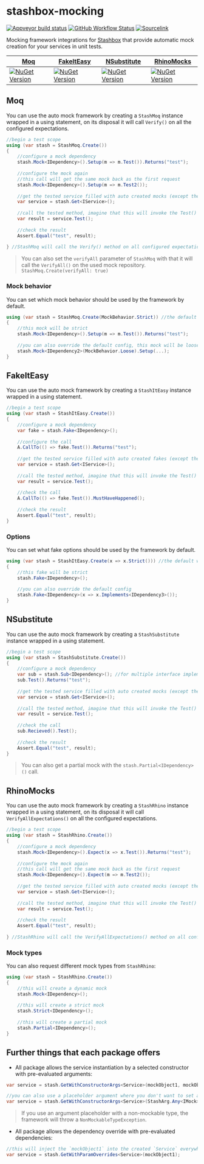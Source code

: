 # stashbox-mocking 
[![Appveyor build status](https://img.shields.io/appveyor/ci/pcsajtai/stashbox-mocking/master.svg?logo=appveyor&logoColor=white)](https://ci.appveyor.com/project/pcsajtai/stashbox-mocking/branch/master) 
[![GitHub Workflow Status](https://img.shields.io/github/workflow/status/z4kn4fein/stashbox-mocking/Build%20on%20Linux%20and%20macOS?logo=GitHub)](https://github.com/z4kn4fein/stashbox-mocking/actions/workflows/linux-macOS-CI.yml) 
[![Sourcelink](https://img.shields.io/badge/sourcelink-enabled-brightgreen.svg)](https://github.com/dotnet/sourcelink)

Mocking framework integrations for [Stashbox](https://github.com/z4kn4fein/stashbox) that provide automatic mock creation for your services in unit tests.

[Moq](https://github.com/moq/moq4) | [FakeItEasy](https://github.com/FakeItEasy/FakeItEasy) | [NSubstitute](https://github.com/nsubstitute/NSubstitute) | [RhinoMocks](https://github.com/hibernating-rhinos/rhino-mocks)
--- | --- | --- | ---
[![NuGet Version](https://buildstats.info/nuget/Stashbox.Moq)](https://www.nuget.org/packages/Stashbox.Moq/) | [![NuGet Version](https://buildstats.info/nuget/Stashbox.FakeItEasy)](https://www.nuget.org/packages/Stashbox.FakeItEasy/) | [![NuGet Version](https://buildstats.info/nuget/Stashbox.NSubstitute)](https://www.nuget.org/packages/Stashbox.NSubstitute/) | [![NuGet Version](https://buildstats.info/nuget/Stashbox.RhinoMocks)](https://www.nuget.org/packages/Stashbox.RhinoMocks/)

## Moq
You can use the auto mock framework by creating a `StashMoq` instance wrapped in a using statement, on its disposal it will call `Verify()` on all the configured expectations.
```c#
//begin a test scope
using (var stash = StashMoq.Create())
{
    //configure a mock dependency
    stash.Mock<IDependency>().Setup(m => m.Test()).Returns("test");
    
    //configure the mock again
    //this call will get the same mock back as the first request
    stash.Mock<IDependency>().Setup(m => m.Test2());
    
    //get the tested service filled with auto created mocks (except the configured ones)
    var service = stash.Get<IService>();
    
    //call the tested method, imagine that this will invoke the Test() method of an IDependency
    var result = service.Test();
    
    //check the result
    Assert.Equal("test", result);
    
} //StashMoq will call the Verify() method on all configured expectations on its dispose
```
> You can also set the `verifyAll` parameter of `StashMoq` with that it will call the `VerifyAll()` on the used mock repository.
`StashMoq.Create(verifyAll: true)`

### Mock behavior
You can set which mock behavior should be used by the framework by default.
```c#
using (var stash = StashMoq.Create(MockBehavior.Strict)) //the default will be strict
{
    //this mock will be strict
    stash.Mock<IDependency>().Setup(m => m.Test()).Returns("test");
    
    //you can also override the default config, this mock will be loose
    stash.Mock<IDependency2>(MockBehavior.Loose).Setup(...);
}
```

## FakeItEasy
You can use the auto mock framework by creating a `StashItEasy` instance wrapped in a using statement.
```c#
//begin a test scope
using (var stash = StashItEasy.Create())
{
    //configure a mock dependency
    var fake = stash.Fake<IDependency>();
    
    //configure the call
    A.CallTo(() => fake.Test()).Returns("test");
    
    //get the tested service filled with auto created fakes (except the configured ones)
    var service = stash.Get<IService>();
    
    //call the tested method, imagine that this will invoke the Test() method of the IDependency
    var result = service.Test();
    
    //check the call
    A.CallTo(() => fake.Test()).MustHaveHappened();
    
    //check the result
    Assert.Equal("test", result);    
}
```

### Options
You can set what fake options should be used by the framework by default.
```c#
using (var stash = StashItEasy.Create(x => x.Strict())) //the default will be strict
{
    //this fake will be strict
    stash.Fake<IDependency>();
    
    //you can also override the default config
    stash.Fake<IDependency>(x => x.Implements<IDependency3>());
}
```

## NSubstitute
You can use the auto mock framework by creating a `StashSubstitute` instance wrapped in a using statement.
```c#
//begin a test scope
using (var stash = StashSubstitute.Create())
{
    //configure a mock dependency
    var sub = stash.Sub<IDependency>(); //for multiple interface implementations use the overloads of this method
    sub.Test().Returns("test");
    
    //get the tested service filled with auto created mocks (except the configured ones)
    var service = stash.Get<IService>();
    
    //call the tested method, imagine that this will invoke the Test() method of an IDependency
    var result = service.Test();
    
    //check the call
    sub.Recieved().Test();
    
    //check the result
    Assert.Equal("test", result);   
}
```
> You can also get a partial mock with the `stash.Partial<IDependency>()` call.

## RhinoMocks
You can use the auto mock framework by creating a `StashRhino` instance wrapped in a using statement, on its disposal it will call `VerifyAllExpectations()` on all the configured expectations.
```c#
//begin a test scope
using (var stash = StashRhino.Create())
{
    //configure a mock dependency
    stash.Mock<IDependency>().Expect(x => x.Test()).Returns("test");
    
    //configure the mock again
    //this call will get the same mock back as the first request
    stash.Mock<IDependency>().Expect(m => m.Test2());
    
    //get the tested service filled with auto created mocks (except the configured ones)
    var service = stash.Get<IService>();
    
    //call the tested method, imagine that this will invoke the Test() method of an IDependency
    var result = service.Test();
    
    //check the result
    Assert.Equal("test", result);   
    
} //StashRhino will call the VerifyAllExpectations() method on all configured expectations on its dispose
```

### Mock types
You can also request different mock types from `StashRhino`:
```c#
using (var stash = StashRhino.Create())
{
    //this will create a dynamic mock
    stash.Mock<IDependency>();
    
    //this will create a strict mock
    stash.Strict<IDependency>();
    
    //this will create a partial mock
    stash.Partial<IDependency>();
}
```

## Further things that each package offers
- All package allows the service instantiation by a selected constructor with pre-evaluated arguments:
```c#
var service = stash.GetWithConstructorArgs<Service>(mockObject1, mockObject2);

//you can also use a placeholder argument where you don't want to set a concrete object
var service = stash.GetWithConstructorArgs<Service>(StashArg.Any<IMock>(), mockObject2);
```
> If you use an argument placeholder with a non-mockable type, the framework will throw a `NonMockableTypeException`.

- All package allows the dependency override with pre-evaluated dependencies:
```c#
//this will inject the `mockObject1` into the created `Service` everywhere it fits by its type
var service = stash.GetWithParamOverrides<Service>(mockObject1);
```
